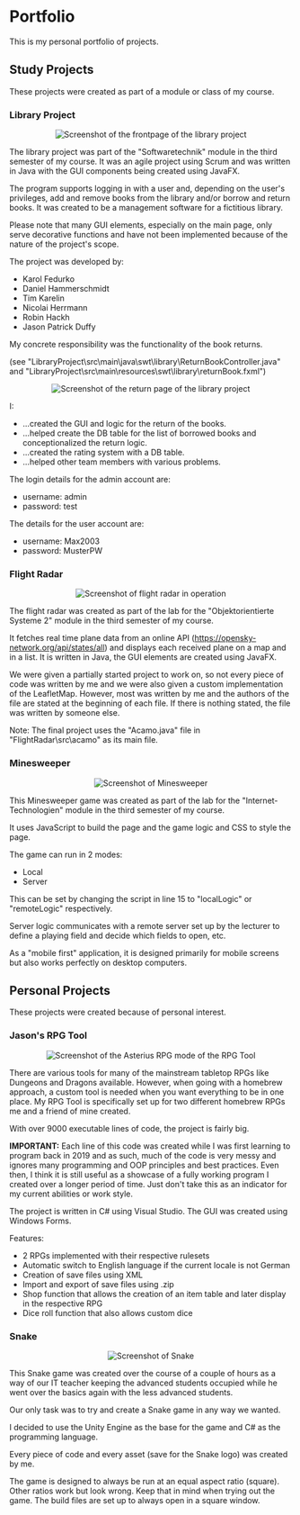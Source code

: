 # Portfolio
This is my personal portfolio of projects.

## Study Projects
These projects were created as part of a module or class of my course.

### Library Project
<p align="center">
  <img src="/_screenshots/library.png" alt="Screenshot of the frontpage of the library project">
</p>

The library project was part of the "Softwaretechnik" module in the third semester of my course.
It was an agile project using Scrum and was written in Java with the GUI components being created using JavaFX.

The program supports logging in with a user and, depending on the user's privileges, add and remove books from the library and/or borrow and return books.
It was created to be a management software for a fictitious library.

Please note that many GUI elements, especially on the main page, only serve decorative functions and have not been implemented because of the nature of the project's scope.

The project was developed by:
- Karol Fedurko
- Daniel Hammerschmidt
- Tim Karelin
- Nicolai Herrmann
- Robin Hackh
- Jason Patrick Duffy

My concrete responsibility was the functionality of the book returns. 

(see "LibraryProject\src\main\java\swt\library\ReturnBookController.java" and "LibraryProject\src\main\resources\swt\library\returnBook.fxml")

<p align="center">
  <img src="/_screenshots/library_return.png" alt="Screenshot of the return page of the library project">
</p>

I:
- ...created the GUI and logic for the return of the books.
- ...helped create the DB table for the list of borrowed books and conceptionalized the return logic.
- ...created the rating system with a DB table.
- ...helped other team members with various problems.

The login details for the admin account are:
- username: admin
- password: test

The details for the user account are:
- username: Max2003
- password: MusterPW

### Flight Radar
<p align="center">
  <img src="/_screenshots/flightradar.png" alt="Screenshot of flight radar in operation">
</p>

The flight radar was created as part of the lab for the "Objektorientierte Systeme 2" module in the third semester of my course.

It fetches real time plane data from an online API (https://opensky-network.org/api/states/all) and displays each received plane on a map and in a list.
It is written in Java, the GUI elements are created using JavaFX.

We were given a partially started project to work on, so not every piece of code was written by me and we were also given a custom implementation of the LeafletMap.
However, most was written by me and the authors of the file are stated at the beginning of each file. If there is nothing stated, the file was written by someone else.

Note: The final project uses the "Acamo.java" file in "FlightRadar\src\acamo" as its main file.

### Minesweeper
<p align="center">
  <img src="/_screenshots/minesweeper.png" alt="Screenshot of Minesweeper">
</p>

This Minesweeper game was created as part of the lab for the "Internet-Technologien" module in the third semester of my course.

It uses JavaScript to build the page and the game logic and CSS to style the page.

The game can run in 2 modes:
- Local
- Server

This can be set by changing the script in line 15 to "localLogic" or "remoteLogic" respectively.

Server logic communicates with a remote server set up by the lecturer to define a playing field and decide which fields to open, etc.

As a "mobile first" application, it is designed primarily for mobile screens but also works perfectly on desktop computers.

## Personal Projects
These projects were created because of personal interest.

### Jason's RPG Tool
<p align="center">
  <img src="/_screenshots/rpgtool.png" alt="Screenshot of the Asterius RPG mode of the RPG Tool">
</p>

There are various tools for many of the mainstream tabletop RPGs like Dungeons and Dragons available.
However, when going with a homebrew approach, a custom tool is needed when you want everything to be in one place.
My RPG Tool is specifically set up for two different homebrew RPGs me and a friend of mine created.

With over 9000 executable lines of code, the project is fairly big.

**IMPORTANT:** Each line of this code was created while I was first learning to program back in 2019 and as such, much of the code is very messy and ignores many programming and OOP principles and best practices. Even then, I think it is still useful as a showcase of a fully working program I created over a longer period of time. Just don't take this as an indicator for my current abilities or work style.

The project is written in C# using Visual Studio. The GUI was created using Windows Forms.

Features:
- 2 RPGs implemented with their respective rulesets
- Automatic switch to English language if the current locale is not German
- Creation of save files using XML
- Import and export of save files using .zip
- Shop function that allows the creation of an item table and later display in the respective RPG
- Dice roll function that also allows custom dice

### Snake
<p align="center">
  <img src="/_screenshots/snake.png" alt="Screenshot of Snake">
</p>

This Snake game was created over the course of a couple of hours as a way of our IT teacher keeping the advanced students occupied while he went over the basics again with the less advanced students.

Our only task was to try and create a Snake game in any way we wanted.

I decided to use the Unity Engine as the base for the game and C# as the programming language.

Every piece of code and every asset (save for the Snake logo) was created by me.

The game is designed to always be run at an equal aspect ratio (square). Other ratios work but look wrong. Keep that in mind when trying out the game. The build files are set up to always open in a square window.
